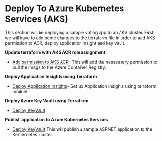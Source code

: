 # Deploy To Azure Kubernetes Services (AKS) # 

This section will be deploying a sample voting app to an AKS cluster. First, we will have to add some changes to the terraform file in order to add AKS permission to ACR, deploy application insight and key vault. 

**Update terraform with AKS ACR role assignment**

- [Add permission to AKS ACR](/Deploy-To-AKS/Update-terraform-AKS-ACR-permission.md)- This will add the nessessary permission to pull the image to the Azure Container Registry. 

**Deploy Application Insights using Terraform**

- [Deploy Application Insights](/Deploy-To-AKS/Deploy-Appinsight.md)- Set up Application insights using terraform module 

**Deploy Azure Key Vault using Terraform**

- [Deploy KeyVault](/Deploy-To-AKS/Keyvault-creation.md)


**Publish application to Azure Kubernetes Services**

- [Deploy KeyVault](/Deploy-To-AKS/Update-terraform-AKS-ACR-permission.md) This will publish a sample ASPNET application to the Kerbernetes cluster. 
